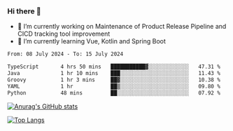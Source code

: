 ### Hi there 👋

- 🔭 I’m currently working on Maintenance of Product Release Pipeline and CICD tracking tool improvement
- 🌱 I’m currently learning Vue, Kotlin and Spring Boot

<!--START_SECTION:waka-->

```txt
From: 08 July 2024 - To: 15 July 2024

TypeScript       4 hrs 50 mins   ███████████▓░░░░░░░░░░░░░   47.31 %
Java             1 hr 10 mins    ███░░░░░░░░░░░░░░░░░░░░░░   11.43 %
Groovy           1 hr 3 mins     ██▓░░░░░░░░░░░░░░░░░░░░░░   10.38 %
YAML             1 hr            ██▒░░░░░░░░░░░░░░░░░░░░░░   09.80 %
Python           48 mins         ██░░░░░░░░░░░░░░░░░░░░░░░   07.92 %
```

<!--END_SECTION:waka-->

[![Anurag's GitHub stats](https://github-readme-stats.vercel.app/api?username=yunhao981&show_icons=true&theme=solarized-dark)](https://github.com/anuraghazra/github-readme-stats)

[![Top Langs](https://github-readme-stats.vercel.app/api/top-langs/?username=yunhao981&theme=solarized-dark&layout=compact)](https://github.com/anuraghazra/github-readme-stats)

<!--
**yunhao981/yunhao981** is a ✨ _special_ ✨ repository because its `README.md` (this file) appears on your GitHub profile.

Here are some ideas to get you started:

- 🔭 I’m currently working on Maintenance of Release Pipeline and CICD tracking tool improvement
- 🌱 I’m currently learning Vue, Kotlin and Spring Boot
- 👯 I’m looking to collaborate on ...
- 🤔 I’m looking for help with ...
- 💬 Ask me about ...
- 📫 How to reach me: ...
- 😄 Pronouns: ...
- ⚡ Fun fact: ...
-->



